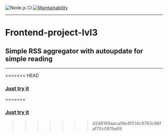 ![Node.js CI](https://github.com/sdwayy/frontend-project-lvl3/workflows/Node.js%20CI/badge.svg?branch=master) [![Maintainability](https://api.codeclimate.com/v1/badges/0c233e7d1828a30a96ba/maintainability)](https://codeclimate.com/github/sdwayy/frontend-project-lvl3/maintainability)
***
# Frontend-project-lvl3
## Simple RSS aggregator with autoupdate for simple reading 
***
<<<<<<< HEAD
### [Just try it](https://rss-reader-hopmng3zx.vercel.app/)
=======
### [Just try it](https://rss-reader-9904119cw.vercel.app/)
>>>>>>> d248169aacaf6e4f514c9783c86faf70c0815e69
